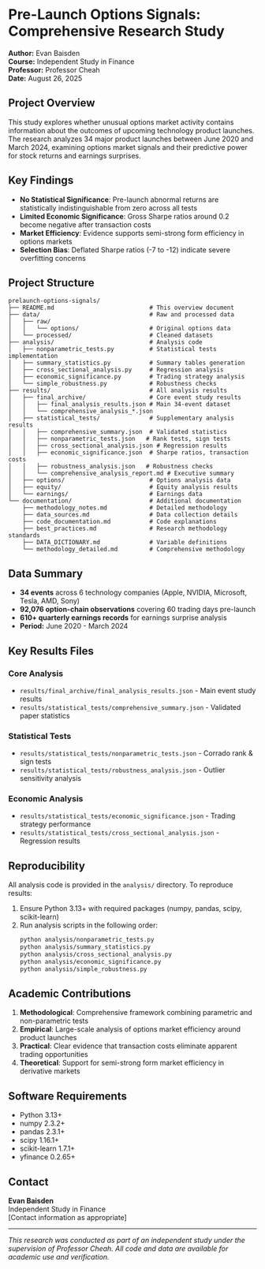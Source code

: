 # Pre-Launch Options Signals: Comprehensive Research Study

**Author:** Evan Baisden  
**Course:** Independent Study in Finance  
**Professor:** Professor Cheah  
**Date:** August 26, 2025  

## Project Overview

This study explores whether unusual options market activity contains information about the outcomes of upcoming technology product launches. The research analyzes 34 major product launches between June 2020 and March 2024, examining options market signals and their predictive power for stock returns and earnings surprises.

## Key Findings

- **No Statistical Significance**: Pre-launch abnormal returns are statistically indistinguishable from zero across all tests
- **Limited Economic Significance**: Gross Sharpe ratios around 0.2 become negative after transaction costs
- **Market Efficiency**: Evidence supports semi-strong form efficiency in options markets
- **Selection Bias**: Deflated Sharpe ratios (-7 to -12) indicate severe overfitting concerns

## Project Structure

```
prelaunch-options-signals/
├── README.md                           # This overview document
├── data/                               # Raw and processed data
│   ├── raw/
│   │   └── options/                    # Original options data
│   └── processed/                      # Cleaned datasets
├── analysis/                           # Analysis code
│   ├── nonparametric_tests.py          # Statistical tests implementation
│   ├── summary_statistics.py           # Summary tables generation
│   ├── cross_sectional_analysis.py     # Regression analysis
│   ├── economic_significance.py        # Trading strategy analysis
│   └── simple_robustness.py            # Robustness checks
├── results/                            # All analysis results
│   ├── final_archive/                  # Core event study results
│   │   ├── final_analysis_results.json # Main 34-event dataset
│   │   └── comprehensive_analysis_*.json
│   ├── statistical_tests/              # Supplementary analysis results
│   │   ├── comprehensive_summary.json  # Validated statistics
│   │   ├── nonparametric_tests.json   # Rank tests, sign tests
│   │   ├── cross_sectional_analysis.json # Regression results
│   │   ├── economic_significance.json  # Sharpe ratios, transaction costs
│   │   ├── robustness_analysis.json   # Robustness checks
│   │   └── comprehensive_analysis_report.md # Executive summary
│   ├── options/                        # Options analysis data
│   ├── equity/                         # Equity analysis results
│   └── earnings/                       # Earnings data
└── documentation/                      # Additional documentation
    ├── methodology_notes.md            # Detailed methodology
    ├── data_sources.md                 # Data collection details
    ├── code_documentation.md           # Code explanations
    ├── best_practices.md               # Research methodology standards
    ├── DATA_DICTIONARY.md              # Variable definitions
    └── methodology_detailed.md         # Comprehensive methodology
```

## Data Summary

- **34 events** across 6 technology companies (Apple, NVIDIA, Microsoft, Tesla, AMD, Sony)
- **92,076 option-chain observations** covering 60 trading days pre-launch
- **610+ quarterly earnings records** for earnings surprise analysis
- **Period:** June 2020 - March 2024

## Key Results Files

### Core Analysis
- `results/final_archive/final_analysis_results.json` - Main event study results
- `results/statistical_tests/comprehensive_summary.json` - Validated paper statistics

### Statistical Tests
- `results/statistical_tests/nonparametric_tests.json` - Corrado rank & sign tests
- `results/statistical_tests/robustness_analysis.json` - Outlier sensitivity analysis

### Economic Analysis
- `results/statistical_tests/economic_significance.json` - Trading strategy performance
- `results/statistical_tests/cross_sectional_analysis.json` - Regression results

## Reproducibility

All analysis code is provided in the `analysis/` directory. To reproduce results:

1. Ensure Python 3.13+ with required packages (numpy, pandas, scipy, scikit-learn)
2. Run analysis scripts in the following order:
   ```bash
   python analysis/nonparametric_tests.py
   python analysis/summary_statistics.py  
   python analysis/cross_sectional_analysis.py
   python analysis/economic_significance.py
   python analysis/simple_robustness.py
   ```

## Academic Contributions

1. **Methodological**: Comprehensive framework combining parametric and non-parametric tests
2. **Empirical**: Large-scale analysis of options market efficiency around product launches  
3. **Practical**: Clear evidence that transaction costs eliminate apparent trading opportunities
4. **Theoretical**: Support for semi-strong form market efficiency in derivative markets

## Software Requirements

- Python 3.13+
- numpy 2.3.2+
- pandas 2.3.1+
- scipy 1.16.1+
- scikit-learn 1.7.1+
- yfinance 0.2.65+

## Contact

**Evan Baisden**  
Independent Study in Finance  
[Contact information as appropriate]

---

*This research was conducted as part of an independent study under the supervision of Professor Cheah. All code and data are available for academic use and verification.*